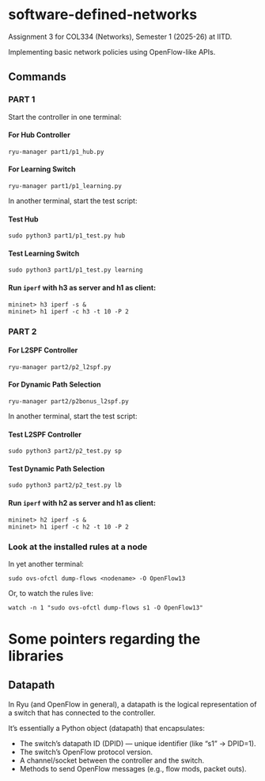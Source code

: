 # software-defined-networks

Assignment 3 for COL334 (Networks), Semester 1 (2025-26) at IITD.

Implementing basic network policies using OpenFlow-like APIs.

## Commands

### PART 1

Start the controller in one terminal:

#### For Hub Controller
```
ryu-manager part1/p1_hub.py
```

#### For Learning Switch
```
ryu-manager part1/p1_learning.py
```

In another terminal, start the test script:

#### Test Hub
```
sudo python3 part1/p1_test.py hub
```

#### Test Learning Switch
```
sudo python3 part1/p1_test.py learning
```
#### Run `iperf` with h3 as server and h1 as client:
```
mininet> h3 iperf -s &
mininet> h1 iperf -c h3 -t 10 -P 2
```

### PART 2

#### For L2SPF Controller
```
ryu-manager part2/p2_l2spf.py
```

#### For Dynamic Path Selection
```
ryu-manager part2/p2bonus_l2spf.py
```

In another terminal, start the test script:

#### Test L2SPF Controller
```
sudo python3 part2/p2_test.py sp
```

#### Test Dynamic Path Selection
```
sudo python3 part2/p2_test.py lb
```

#### Run `iperf` with h2 as server and h1 as client:
```
mininet> h2 iperf -s &
mininet> h1 iperf -c h2 -t 10 -P 2
```

### Look at the installed rules at a node

In yet another terminal:

```
sudo ovs-ofctl dump-flows <nodename> -O OpenFlow13
```
Or, to watch the rules live:

```
watch -n 1 "sudo ovs-ofctl dump-flows s1 -O OpenFlow13"
```

# Some pointers regarding the libraries

## Datapath

In Ryu (and OpenFlow in general), a datapath is the logical representation of a switch that has connected to the controller.

It’s essentially a Python object (datapath) that encapsulates:
- The switch’s datapath ID (DPID) — unique identifier (like “s1” → DPID=1).
- The switch’s OpenFlow protocol version.
- A channel/socket between the controller and the switch.
- Methods to send OpenFlow messages (e.g., flow mods, packet outs).